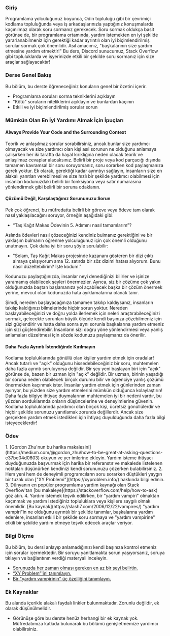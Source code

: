 ### Giriş

Programlama yolculuğunuz boyunca, Odin topluluğu gibi bir çevrimiçi kodlama topluluğunda veya iş arkadaşlarınızla yaptığınız konuşmalarda kaçınılmaz olarak soru sormanız gerekecek. Soru sormak oldukça basit görünse de, bir programlama ortamında, yardım istemekten en iyi şekilde yararlanabilmeniz için gerektiği kadar ayrıntılı olan iyi biçimlendirilmiş sorular sormak çok önemlidir. Asıl amacımız, "başkalarının size yardım etmesine yardım etmektir!" Bu ders, Discord sunucumuz, Stack Overflow gibi topluluklarda ve işyerinizde etkili bir şekilde soru sormanız için size araçlar sağlayacaktır!

### Derse Genel Bakış

Bu bölüm, bu derste öğreneceğiniz konuların genel bir özetini içerir.
*   Programlama soruları sorma tekniklerini açıklayın
*   "Kötü" soruların niteliklerini açıklayın ve bunlardan kaçının
*   Etkili ve iyi biçimlendirilmiş sorular sorun

### Mümkün Olan En İyi Yardımı Almak İçin İpuçları

#### <span id="provide-code-knowledge-check">Always Provide Your Code and the Surrounding Context</span>

Teorik ve anlaşılmaz sorular sorabilirsiniz, ancak bunlar size yardımcı olmayacak ve size yardımcı olan kişi asıl sorunun ne olduğunu anlamaya çalışırken her iki tarafta da hayal kırıklığına neden olacak teorik ve anlaşılmaz cevaplar alacaksınız. Belirli bir proje veya kod parçacığı dışında tamamen kavramsal bir soru soruyorsanız, soru sorarken kod paylaşmanıza gerek yoktur. Ek olarak, gerektiği kadar ayrıntıyı sağlayın, insanların size en alakalı yanıtları verebilmesi ve size hızlı bir şekilde yardımcı olabilmesi için insanları kodunuzdaki belirli bir fonksiyona veya satır numarasına yönlendirmek gibi belirli bir soruna odaklanın.

#### Çözümü Değil, Karşılaştığınız Sorununuzu Sorun

Pek çok öğrenci, bu müfredatta belirli bir göreve veya ödeve tam olarak nasıl yaklaşılacağını soruyor, örneğin aşağıdaki gibi:

- “Taş Kağıt Makas Ödevinin 5. Adımını nasıl tamamlarım”?

Aslında ödevleri nasıl çözeceğinizi kendiniz bulmanız gerektiğini ve bir yaklaşım bulmanın öğrenme yolculuğunuz için çok önemli olduğunu unutmayın. Çok daha iyi bir soru şöyle sorulabilir:

- "Selam, Taş Kağıt Makas projesinde kazananı gösteren bir dizi çıktı almaya çalışıyorum ama 12. satırda bir söz dizimi hatası alıyorum. Bunu nasıl düzeltebilirim? İşte kodum."

Kodunuzu paylaştığınızda, insanlar neyi denediğinizi bilirler ve işinize yaramamış olabilecek şeyleri önermezler. Ayrıca, siz bir çözüme çok yakın olduğunuzda baştan başlamanıza yol açabilecek başka bir çözüm önermek yerine, mevcut olan kodunuzda hata ayıklamalarına olanak tanır.

Şimdi, nereden başlayacağınıza tamamen takılıp kaldıysanız, insanların takılıp kaldığınızı bilmelerinde hiçbir sorun yoktur. Nereden başlayabileceğinizi ve doğru yolda ilerlemek için neleri araştırabileceğinizi sormak, gelecekte sorunları büyük ölçüde kendi başınıza çözebilmeniz için sizi güçlendirir ve hatta daha sonra aynı sorunla başkalarına yardım etmeniz için sizi güçlendirebilir. İnsanların sizi doğru yöne yönlendirmesi veya yanlış anlamaları düzeltmesi için sözde kodunuzu paylaşmanız da önerilir.

#### Daha Fazla Ayrıntı İstendiğinde Kırılmayın

Kodlama topluluklarında gönüllü olan kişiler yardım etmek için oradalar! Ancak tutarlı ve "açık" olduğunu hissedebileceğiniz bir soru, muhtemelen daha fazla ayrıntı soruluyorsa değildir. Bir şey yeni başlayan biri için "açık" görünse de, bazen bir uzman için "açık" değildir. Bir uzman, birinin yaşadığı bir soruna neden olabilecek birçok durumu bilir ve öğrenciye yanlış çözümü önermekten kaçınmak ister. İnsanlar yardım etmek için günlerinden zaman ayırıyor, bu yüzden size yardım etmelerini mümkün olduğunca kolaylaştırın! Daha fazla bilgiye ihtiyaç duymalarının muhtemelen iyi bir nedeni vardır, bu yüzden sorduklarında onların düşüncelerine ve deneyimlerine güvenin. Kodlama topluluklarında yardımcı olan birçok kişi, ücretsiz gönüllülerdir ve hiçbir şekilde sorunuzu yanıtlamak zorunda değillerdir. Ancak size gerçekten yardım etmek istedikleri için ihtiyaç duyulduğunda daha fazla bilgi isteyeceklerdir!

### Ödev

<div class="lesson-content__panel" markdown="1">
1.  [Gordon Zhu'nun bu harika makalesini](https://medium.com/@gordon_zhu/how-to-be-great-at-asking-questions-e37be04d0603) okuyun ve yer imlerine ekleyin. Yardım isteme ihtiyacı duyduğunuzda başvurmak için harika bir referanstır ve makalede listelenen noktaları düşünürken kendinizi kendi sorununuzu çözerken bulabilirsiniz.  
2.  Hem yeni hem de deneyimli programcıların soru sorarken düştükleri yaygın bir tuzak olan ["XY Problemi"](https://xyproblem.info/) hakkında bilgi edinin.  
3.  Dünyanın en popüler programlama yardım kaynağı olan Stack Overflow'tan [bu makaleye](https://stackoverflow.com/help/how-to-ask) göz atın.  
4.  Yardım istemek teşvik edilirken, bir "yardım vampiri" olmaktan kaçınmak ve yardım istediğiniz topluluklara veya kişilere saygılı olmak önemlidir. [Bu kaynak](https://slash7.com/2006/12/22/vampires/) "yardım vampiri"in ne olduğunu ayrıntılı bir şekilde tanımlar, başkalarına yardım edenlere, insanları etkili bir şekilde soru sormaya ve "yardım vampirine" etkili bir şekilde yardım etmeye teşvik edecek araçlar veriyor.  
</div>

### Bilgi Ölçme

Bu bölüm, bu dersi anlayıp anlamadığınızı kendi başınıza kontrol etmeniz için sorular içermektedir. Bir soruyu yanıtlamakta sorun yaşıyorsanız, soruya tıklayın ve bağlantının verdiği materyali inceleyin.

*   [Sorunuzda her zaman olması gereken en az bir şeyi belirtin.](#provide-code-knowledge-check)
*   [“XY Problem”'ini tanımlayın.](https://xyproblem.info/)
*   [Bir "yardım vampirinin" üç özelliğini tanımlayın.](https://slash7.com/2006/12/22/vampires/)

### Ek Kaynaklar

Bu alanda içerikle alakalı faydalı linkler bulunmaktadır. Zorunlu değildir, ek olarak düşünülmelidir.

* Görünüşe göre bu derste henüz herhangi bir ek kaynak yok. Müfredatımıza katkıda bulunarak bu bölümü genişletmemize yardımcı olabilirsiniz.